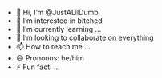- 👋 Hi, I’m @JustALilDumb
- 👀 I’m interested in bitched
- 🌱 I’m currently learning ...
- 💞️ I’m looking to collaborate on everything
- 📫 How to reach me ...
- 😄 Pronouns: he/him
- ⚡ Fun fact: ...

<!---
JustALilDumb/JustALilDumb is a ✨ special ✨ repository because its `README.md` (this file) appears on your GitHub profile.
You can click the Preview link to take a look at your changes.
--->
